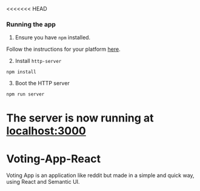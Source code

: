 <<<<<<< HEAD
### Running the app

1. Ensure you have `npm` installed.

Follow the instructions for your platform [here](https://github.com/npm/npm).

2. Install `http-server`

````
npm install
````

3. Boot the HTTP server

````
npm run server
````

The server is now running at [localhost:3000](localhost:3000)
=======
# Voting-App-React

Voting App is an application like reddit but made in a simple and quick way, using React and Semantic UI.
